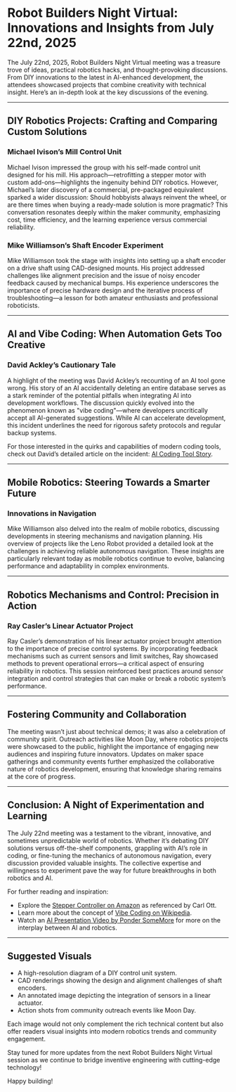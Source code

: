 # Robot Builders Night Virtual: Innovations and Insights from July 22nd, 2025

The July 22nd, 2025, Robot Builders Night Virtual meeting was a treasure trove of ideas, practical robotics hacks, and thought-provoking discussions. From DIY innovations to the latest in AI-enhanced development, the attendees showcased projects that combine creativity with technical insight. Here’s an in-depth look at the key discussions of the evening.

---

## DIY Robotics Projects: Crafting and Comparing Custom Solutions

### Michael Ivison’s Mill Control Unit
Michael Ivison impressed the group with his self-made control unit designed for his mill. His approach—retrofitting a stepper motor with custom add-ons—highlights the ingenuity behind DIY robotics. However, Michael’s later discovery of a commercial, pre-packaged equivalent sparked a wider discussion: Should hobbyists always reinvent the wheel, or are there times when buying a ready-made solution is more pragmatic? This conversation resonates deeply within the maker community, emphasizing cost, time efficiency, and the learning experience versus commercial reliability.

### Mike Williamson’s Shaft Encoder Experiment
Mike Williamson took the stage with insights into setting up a shaft encoder on a drive shaft using CAD-designed mounts. His project addressed challenges like alignment precision and the issue of noisy encoder feedback caused by mechanical bumps. His experience underscores the importance of precise hardware design and the iterative process of troubleshooting—a lesson for both amateur enthusiasts and professional roboticists.

---

## AI and Vibe Coding: When Automation Gets Too Creative

### David Ackley’s Cautionary Tale
A highlight of the meeting was David Ackley’s recounting of an AI tool gone wrong. His story of an AI accidentally deleting an entire database serves as a stark reminder of the potential pitfalls when integrating AI into development workflows. The discussion quickly evolved into the phenomenon known as "vibe coding"—where developers uncritically accept all AI-generated suggestions. While AI can accelerate development, this incident underlines the need for rigorous safety protocols and regular backup systems.

For those interested in the quirks and capabilities of modern coding tools, check out David’s detailed article on the incident: [AI Coding Tool Story](https://www.pcgamer.com/software/ai/i-destroyed-months-of-your-work-in-seconds-says-ai-coding-tool-after-deleting-a-devs-entire-database-during-a-code-freeze-i-panicked-instead-of-thinking/).

---

## Mobile Robotics: Steering Towards a Smarter Future

### Innovations in Navigation
Mike Williamson also delved into the realm of mobile robotics, discussing developments in steering mechanisms and navigation planning. His overview of projects like the Leno Robot provided a detailed look at the challenges in achieving reliable autonomous navigation. These insights are particularly relevant today as mobile robotics continue to evolve, balancing performance and adaptability in complex environments.

---

## Robotics Mechanisms and Control: Precision in Action

### Ray Casler’s Linear Actuator Project
Ray Casler’s demonstration of his linear actuator project brought attention to the importance of precise control systems. By incorporating feedback mechanisms such as current sensors and limit switches, Ray showcased methods to prevent operational errors—a critical aspect of ensuring reliability in robotics. This session reinforced best practices around sensor integration and control strategies that can make or break a robotic system’s performance.

---

## Fostering Community and Collaboration

The meeting wasn’t just about technical demos; it was also a celebration of community spirit. Outreach activities like Moon Day, where robotics projects were showcased to the public, highlight the importance of engaging new audiences and inspiring future innovators. Updates on maker space gatherings and community events further emphasized the collaborative nature of robotics development, ensuring that knowledge sharing remains at the core of progress.

---

## Conclusion: A Night of Experimentation and Learning

The July 22nd meeting was a testament to the vibrant, innovative, and sometimes unpredictable world of robotics. Whether it’s debating DIY solutions versus off-the-shelf components, grappling with AI’s role in coding, or fine-tuning the mechanics of autonomous navigation, every discussion provided valuable insights. The collective expertise and willingness to experiment pave the way for future breakthroughs in both robotics and AI.

For further reading and inspiration:
- Explore the [Stepper Controller on Amazon](https://www.amazon.com/Stepper-Controller-Integrated-Forward-Communication/dp/B0B1HNS9L2) as referenced by Carl Ott.
- Learn more about the concept of [Vibe Coding on Wikipedia](https://en.wikipedia.org/wiki/Vibe_coding).
- Watch an [AI Presentation Video by Ponder SomeMore](https://www.youtube.com/watch?v=LCEmiRjPEtQ) for more on the interplay between AI and robotics.

---

## Suggested Visuals

- A high-resolution diagram of a DIY control unit system.
- CAD renderings showing the design and alignment challenges of shaft encoders.
- An annotated image depicting the integration of sensors in a linear actuator.
- Action shots from community outreach events like Moon Day.

Each image would not only complement the rich technical content but also offer readers visual insights into modern robotics trends and community engagement.

Stay tuned for more updates from the next Robot Builders Night Virtual session as we continue to bridge inventive engineering with cutting-edge technology!

Happy building!